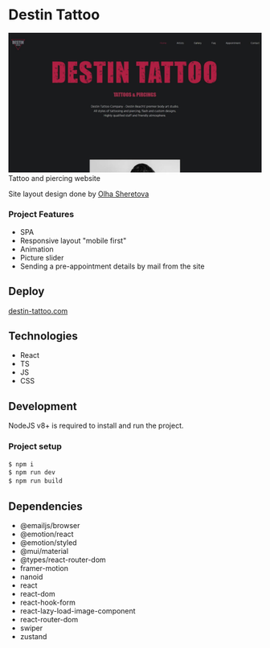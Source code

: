 # Destin Tattoo
![Project illustartion](https://github.com/MariaZakharova0805/tattoo/raw/main/screenshot.jpg)
Tattoo and piercing website

Site layout design done by <a href="https://www.behance.net/3a7b044e" target="_blank">Olha Sheretova</a> 

### Project Features
- SPA
- Responsive layout "mobile first"
- Animation
- Picture slider
- Sending a pre-appointment details by mail from the site

## Deploy
<a href="https://tattoo-ten.vercel.app/" target="_blank">destin-tattoo.com</a>

## Technologies
- React
- TS
- JS
- CSS

## Development
NodeJS v8+ is required to install and run the project.

### Project setup
```sh
$ npm i
$ npm run dev
$ npm run build
```
## Dependencies
- @emailjs/browser
- @emotion/react
- @emotion/styled
- @mui/material
- @types/react-router-dom
- framer-motion
- nanoid
- react
- react-dom
- react-hook-form
- react-lazy-load-image-component
- react-router-dom
- swiper
- zustand
